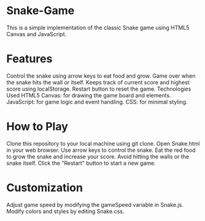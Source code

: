 # Snake-Game
This is a simple implementation of the classic Snake game using HTML5 Canvas and JavaScript.


# Features
Control the snake using arrow keys to eat food and grow.
Game over when the snake hits the wall or itself.
Keeps track of current score and highest score using localStorage.
Restart button to reset the game.
Technologies Used
HTML5 Canvas: for drawing the game board and elements.
JavaScript: for game logic and event handling.
CSS: for minimal styling.
# How to Play
Clone this repository to your local machine using git clone.
Open Snake.html in your web browser.
Use arrow keys to control the snake.
Eat the red food to grow the snake and increase your score.
Avoid hitting the walls or the snake itself.
Click the "Restart" button to start a new game.
# Customization
Adjust game speed by modifying the gameSpeed variable in Snake.js.
Modify colors and styles by editing Snake.css.
